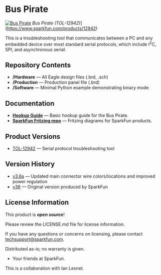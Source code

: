 Bus Pirate
==========

[![Bus Pirate](https://cdn.sparkfun.com/r/600-600/assets/learn_tutorials/4/0/4/Bus_Pirate.jpg)](https://cdn.sparkfun.com/assets/learn_tutorials/4/0/4/Bus_Pirate.jpg)
*Bus Pirate (TOL-12942)*](https://www.sparkfun.com/products/12942)

This is a troubleshooting tool that communicates between a PC and any embedded device over most standard serial protocols, which
include I<sup>2</sup>C, SPI, and asynchronous serial.

Repository Contents
-------------------

* **/Hardware** &mdash; All Eagle design files (.brd, .sch)
* **/Production** &mdash; Production panel file (.brd)
* **/Software** &mdash; Minimal Python example demonstrating binary mode

Documentation
--------------
* **[Hookup Guide](https://learn.sparkfun.com/tutorials/bus-pirate-v36a-hookup-guide)** &mdash; Basic hookup guide for the Bus Pirate.
* **[SparkFun Fritzing repo](https://github.com/sparkfun/Fritzing_Parts)** &mdash; Fritzing diagrams for SparkFun products.

Product Versions
----------------
* [TOL-12942](https://www.sparkfun.com/products/12942) &mdash; Serial protocol troubleshooting tool

Version History
---------------
* [v3.6a](https://www.sparkfun.com/products/12942) &mdash; Updated main connector wire colors/locations and improved power regulation
* [v36](https://www.sparkfun.com/products/9544) &mdash; Original version produced by SparkFun

License Information
-------------------

This product is _**open source**_!

Please review the LICENSE.md file for license information.

If you have any questions or concerns on licensing, please contact techsupport@sparkfun.com.

Distributed as-is; no warranty is given.

- Your friends at SparkFun.

This is a collaboration with Ian Lesnet.
